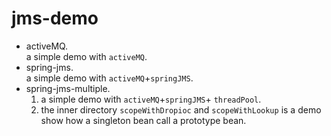 # jms-demo

* activeMQ.  
    a simple demo with `activeMQ`.
* spring-jms.  
    a simple demo with `activeMQ`+`springJMS`.
* spring-jms-multiple.  
    1. a simple demo with `activeMQ`+`springJMS`+ `threadPool`.
    2. the inner directory `scopeWithDropioc` and `scopeWithLookup` is a demo show how a singleton bean call a prototype bean.
